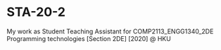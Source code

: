 # STA-20-2
My work as Student Teaching Assistant for COMP2113_ENGG1340_2DE Programming technologies [Section 2DE] [2020] @ HKU
